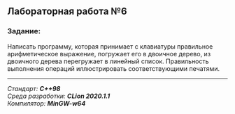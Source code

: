 ## Лабораторная работа №6
### Задание:
Написать программу, которая принимает с клавиатуры правильное
арифметическое выражение, погружает его в двоичное дерево, из двоичного
дерева перегружает в линейный список. Правильность выполнения операций
иллюстрировать соответствующими печатями.

------
*Стандарт: **C++98***  
*Среда разработки: **CLion 2020.1.1***  
*Компилятор: **MinGW-w64***
